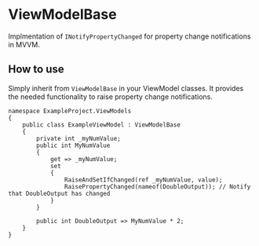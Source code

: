 # ViewModelBase
Implmentation of `INotifyPropertyChanged` for property change notifications in MVVM.

## How to use
Simply inherit from `ViewModelBase` in your ViewModel classes. It provides the needed functionality to raise property change notifications.

```
namespace ExampleProject.ViewModels
{
	public class ExampleViewModel : ViewModelBase
	{
		private int _myNumValue;
		public int MyNumValue
		{
			get => _myNumValue;
			set
			{
				RaiseAndSetIfChanged(ref _myNumValue, value);
				RaisePropertyChanged(nameof(DoubleOutput)); // Notify that DoubleOutput has changed
			}
		}

		public int DoubleOutput => MyNumValue * 2;
	}
}
```